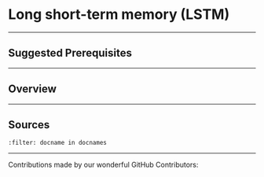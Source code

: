 # Long short-term memory (LSTM) 

---

## Suggested Prerequisites

---

## Overview

---

## Sources

```{bibliography}
:filter: docname in docnames
```

---

Contributions made by our wonderful GitHub Contributors:
